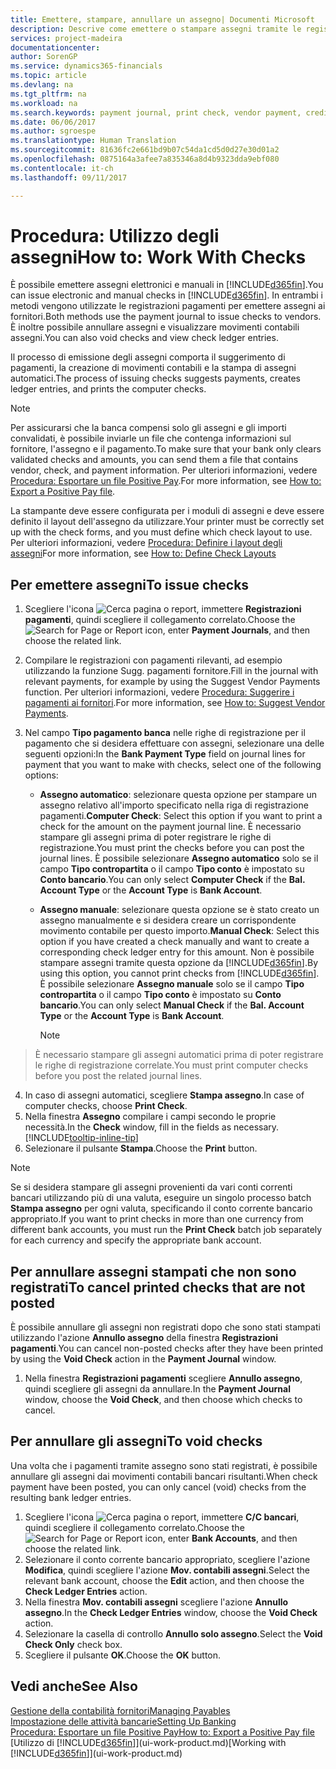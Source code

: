 ```yaml
---
title: Emettere, stampare, annullare un assegno| Documenti Microsoft
description: Descrive come emettere o stampare assegni tramite le registrazioni dei pagamenti e annullare movimenti contabili degli assegni in Financials.
services: project-madeira
documentationcenter: 
author: SorenGP
ms.service: dynamics365-financials
ms.topic: article
ms.devlang: na
ms.tgt_pltfrm: na
ms.workload: na
ms.search.keywords: payment journal, print check, vendor payment, creditor, debt, balance due, AP
ms.date: 06/06/2017
ms.author: sgroespe
ms.translationtype: Human Translation
ms.sourcegitcommit: 81636fc2e661bd9b07c54da1cd5d0d27e30d01a2
ms.openlocfilehash: 0875164a3afee7a835346a8d4b9323dda9ebf080
ms.contentlocale: it-ch
ms.lasthandoff: 09/11/2017

---
```

# <a name="how-to-work-with-checks"></a><span data-ttu-id="f46a6-103">Procedura: Utilizzo degli assegni</span><span class="sxs-lookup"><span data-stu-id="f46a6-103">How to: Work With Checks</span></span>
<span data-ttu-id="f46a6-104">È possibile emettere assegni elettronici e manuali in [!INCLUDE[d365fin](includes/d365fin_md.md)].</span><span class="sxs-lookup"><span data-stu-id="f46a6-104">You can issue electronic and manual checks in [!INCLUDE[d365fin](includes/d365fin_md.md)].</span></span> <span data-ttu-id="f46a6-105">In entrambi i metodi vengono utilizzate le registrazioni pagamenti per emettere assegni ai fornitori.</span><span class="sxs-lookup"><span data-stu-id="f46a6-105">Both methods use the payment journal to issue checks to vendors.</span></span> <span data-ttu-id="f46a6-106">È inoltre possibile annullare assegni e visualizzare movimenti contabili assegni.</span><span class="sxs-lookup"><span data-stu-id="f46a6-106">You can also void checks and view check ledger entries.</span></span>

<span data-ttu-id="f46a6-107">Il processo di emissione degli assegni comporta il suggerimento di pagamenti, la creazione di movimenti contabili e la stampa di assegni automatici.</span><span class="sxs-lookup"><span data-stu-id="f46a6-107">The process of issuing checks suggests payments, creates ledger entries, and prints the computer checks.</span></span>

> [!NOTE]  
>   <span data-ttu-id="f46a6-108">Per assicurarsi che la banca compensi solo gli assegni e gli importi convalidati, è possibile inviarle un file che contenga informazioni sul fornitore, l'assegno e il pagamento.</span><span class="sxs-lookup"><span data-stu-id="f46a6-108">To make sure that your bank only clears validated checks and amounts, you can send them a file that contains vendor, check, and payment information.</span></span> <span data-ttu-id="f46a6-109">Per ulteriori informazioni, vedere [Procedura: Esportare un file Positive Pay](finance-how-positive-pay.md).</span><span class="sxs-lookup"><span data-stu-id="f46a6-109">For more information, see [How to: Export a Positive Pay file](finance-how-positive-pay.md).</span></span>

<span data-ttu-id="f46a6-110">La stampante deve essere configurata per i moduli di assegni e deve essere definito il layout dell'assegno da utilizzare.</span><span class="sxs-lookup"><span data-stu-id="f46a6-110">Your printer must be correctly set up with the check forms, and you must define which check layout to use.</span></span> <span data-ttu-id="f46a6-111">Per ulteriori informazioni, vedere [Procedura: Definire i layout degli assegni](finance-how-define-check-layouts.md)</span><span class="sxs-lookup"><span data-stu-id="f46a6-111">For more information, see [How to: Define Check Layouts](finance-how-define-check-layouts.md)</span></span>

## <a name="to-issue-checks"></a><span data-ttu-id="f46a6-112">Per emettere assegni</span><span class="sxs-lookup"><span data-stu-id="f46a6-112">To issue checks</span></span>
1. <span data-ttu-id="f46a6-113">Scegliere l'icona ![Cerca pagina o report](media/ui-search/search_small.png "icona Cerca pagina o report"), immettere **Registrazioni pagamenti**, quindi scegliere il collegamento correlato.</span><span class="sxs-lookup"><span data-stu-id="f46a6-113">Choose the ![Search for Page or Report](media/ui-search/search_small.png "Search for Page or Report icon") icon, enter **Payment Journals**, and then choose the related link.</span></span>
2. <span data-ttu-id="f46a6-114">Compilare le registrazioni con pagamenti rilevanti, ad esempio utilizzando la funzione Sugg. pagamenti fornitore.</span><span class="sxs-lookup"><span data-stu-id="f46a6-114">Fill in the journal with relevant payments, for example by using the Suggest Vendor Payments function.</span></span> <span data-ttu-id="f46a6-115">Per ulteriori informazioni, vedere [Procedura: Suggerire i pagamenti ai fornitori](payables-how-suggest-vendor-payments.md).</span><span class="sxs-lookup"><span data-stu-id="f46a6-115">For more information, see [How to: Suggest Vendor Payments](payables-how-suggest-vendor-payments.md).</span></span>
3. <span data-ttu-id="f46a6-116">Nel campo **Tipo pagamento banca** nelle righe di registrazione per il pagamento che si desidera effettuare con assegni, selezionare una delle seguenti opzioni:</span><span class="sxs-lookup"><span data-stu-id="f46a6-116">In the **Bank Payment Type** field on journal lines for payment that you want to make with checks, select one of the following options:</span></span>

   * <span data-ttu-id="f46a6-117">**Assegno automatico**: selezionare questa opzione per stampare un assegno relativo all'importo specificato nella riga di registrazione pagamenti.</span><span class="sxs-lookup"><span data-stu-id="f46a6-117">**Computer Check**: Select this option if you want to print a check for the amount on the payment journal line.</span></span> <span data-ttu-id="f46a6-118">È necessario stampare gli assegni prima di poter registrare le righe di registrazione.</span><span class="sxs-lookup"><span data-stu-id="f46a6-118">You must print the checks before you can post the journal lines.</span></span> <span data-ttu-id="f46a6-119">È possibile selezionare **Assegno automatico** solo se il campo **Tipo contropartita** o il campo **Tipo conto** è impostato su **Conto bancario**.</span><span class="sxs-lookup"><span data-stu-id="f46a6-119">You can only select **Computer Check** if the **Bal. Account Type** or the **Account Type** is **Bank Account**.</span></span>
   * <span data-ttu-id="f46a6-120">**Assegno manuale**: selezionare questa opzione se è stato creato un assegno manualmente e si desidera creare un corrispondente movimento contabile per questo importo.</span><span class="sxs-lookup"><span data-stu-id="f46a6-120">**Manual Check**: Select this option if you have created a check manually and want to create a corresponding check ledger entry for this amount.</span></span> <span data-ttu-id="f46a6-121">Non è possibile stampare assegni tramite questa opzione da [!INCLUDE[d365fin](includes/d365fin_md.md)].</span><span class="sxs-lookup"><span data-stu-id="f46a6-121">By using this option, you cannot print checks from [!INCLUDE[d365fin](includes/d365fin_md.md)].</span></span> <span data-ttu-id="f46a6-122">È possibile selezionare **Assegno manuale** solo se il campo **Tipo contropartita** o il campo **Tipo conto** è impostato su **Conto bancario**.</span><span class="sxs-lookup"><span data-stu-id="f46a6-122">You can only select **Manual Check** if the **Bal. Account Type** or the **Account Type** is **Bank Account**.</span></span>

     > [!NOTE]  
>   <span data-ttu-id="f46a6-123">È necessario stampare gli assegni automatici prima di poter registrare le righe di registrazione correlate.</span><span class="sxs-lookup"><span data-stu-id="f46a6-123">You must print computer checks before you post the related journal lines.</span></span>
4. <span data-ttu-id="f46a6-124">In caso di assegni automatici, scegliere **Stampa assegno**.</span><span class="sxs-lookup"><span data-stu-id="f46a6-124">In case of computer checks, choose **Print Check**.</span></span>
5. <span data-ttu-id="f46a6-125">Nella finestra **Assegno** compilare i campi secondo le proprie necessità.</span><span class="sxs-lookup"><span data-stu-id="f46a6-125">In the **Check** window, fill in the fields as necessary.</span></span> [!INCLUDE[tooltip-inline-tip](includes/tooltip-inline-tip_md.md)]
6. <span data-ttu-id="f46a6-126">Selezionare il pulsante **Stampa**.</span><span class="sxs-lookup"><span data-stu-id="f46a6-126">Choose the **Print** button.</span></span>

> [!NOTE]  
>   <span data-ttu-id="f46a6-127">Se si desidera stampare gli assegni provenienti da vari conti correnti bancari utilizzando più di una valuta, eseguire un singolo processo batch **Stampa assegno** per ogni valuta, specificando il conto corrente bancario appropriato.</span><span class="sxs-lookup"><span data-stu-id="f46a6-127">If you want to print checks in more than one currency from different bank accounts, you must run the **Print Check** batch job separately for each currency and specify the appropriate bank account.</span></span>

## <a name="to-cancel-printed-checks-that-are-not-posted"></a><span data-ttu-id="f46a6-128">Per annullare assegni stampati che non sono registrati</span><span class="sxs-lookup"><span data-stu-id="f46a6-128">To cancel printed checks that are not posted</span></span>
<span data-ttu-id="f46a6-129">È possibile annullare gli assegni non registrati dopo che sono stati stampati utilizzando l'azione **Annullo assegno** della finestra **Registrazioni pagamenti**.</span><span class="sxs-lookup"><span data-stu-id="f46a6-129">You can cancel non-posted checks after they have been printed by using the **Void Check** action in the **Payment Journal** window.</span></span>

1. <span data-ttu-id="f46a6-130">Nella finestra **Registrazioni pagamenti** scegliere **Annullo assegno**, quindi scegliere gli assegni da annullare.</span><span class="sxs-lookup"><span data-stu-id="f46a6-130">In the **Payment Journal** window, choose the **Void Check**, and then choose which checks to cancel.</span></span>

## <a name="to-void-checks"></a><span data-ttu-id="f46a6-131">Per annullare gli assegni</span><span class="sxs-lookup"><span data-stu-id="f46a6-131">To void checks</span></span>
<span data-ttu-id="f46a6-132">Una volta che i pagamenti tramite assegno sono stati registrati, è possibile annullare gli assegni dai movimenti contabili bancari risultanti.</span><span class="sxs-lookup"><span data-stu-id="f46a6-132">When check payment have been posted, you can only cancel (void) checks from the resulting bank ledger entries.</span></span>

1. <span data-ttu-id="f46a6-133">Scegliere l'icona ![Cerca pagina o report](media/ui-search/search_small.png "icona Cerca pagina o report"), immettere **C/C bancari**, quindi scegliere il collegamento correlato.</span><span class="sxs-lookup"><span data-stu-id="f46a6-133">Choose the ![Search for Page or Report](media/ui-search/search_small.png "Search for Page or Report icon") icon, enter **Bank Accounts**, and then choose the related link.</span></span>
2. <span data-ttu-id="f46a6-134">Selezionare il conto corrente bancario appropriato, scegliere l'azione **Modifica**, quindi scegliere l'azione **Mov. contabili assegni**.</span><span class="sxs-lookup"><span data-stu-id="f46a6-134">Select the relevant bank account, choose the **Edit** action, and then choose the **Check Ledger Entries** action.</span></span>
3. <span data-ttu-id="f46a6-135">Nella finestra **Mov. contabili assegni** scegliere l'azione **Annullo assegno**.</span><span class="sxs-lookup"><span data-stu-id="f46a6-135">In the **Check Ledger Entries** window, choose the **Void Check** action.</span></span>
4. <span data-ttu-id="f46a6-136">Selezionare la casella di controllo **Annullo solo assegno**.</span><span class="sxs-lookup"><span data-stu-id="f46a6-136">Select the **Void Check Only** check box.</span></span>
5. <span data-ttu-id="f46a6-137">Scegliere il pulsante **OK**.</span><span class="sxs-lookup"><span data-stu-id="f46a6-137">Choose the **OK** button.</span></span>

## <a name="see-also"></a><span data-ttu-id="f46a6-138">Vedi anche</span><span class="sxs-lookup"><span data-stu-id="f46a6-138">See Also</span></span>
[<span data-ttu-id="f46a6-139">Gestione della contabilità fornitori</span><span class="sxs-lookup"><span data-stu-id="f46a6-139">Managing Payables</span></span>](payables-manage-payables.md)  
[<span data-ttu-id="f46a6-140">Impostazione delle attività bancarie</span><span class="sxs-lookup"><span data-stu-id="f46a6-140">Setting Up Banking</span></span>](bank-setup-banking.md)  
[<span data-ttu-id="f46a6-141">Procedura: Esportare un file Positive Pay</span><span class="sxs-lookup"><span data-stu-id="f46a6-141">How to: Export a Positive Pay file</span></span>](finance-how-positive-pay.md)  
<span data-ttu-id="f46a6-142">[Utilizzo di [!INCLUDE[d365fin](includes/d365fin_md.md)]](ui-work-product.md)</span><span class="sxs-lookup"><span data-stu-id="f46a6-142">[Working with [!INCLUDE[d365fin](includes/d365fin_md.md)]](ui-work-product.md)</span></span>  

